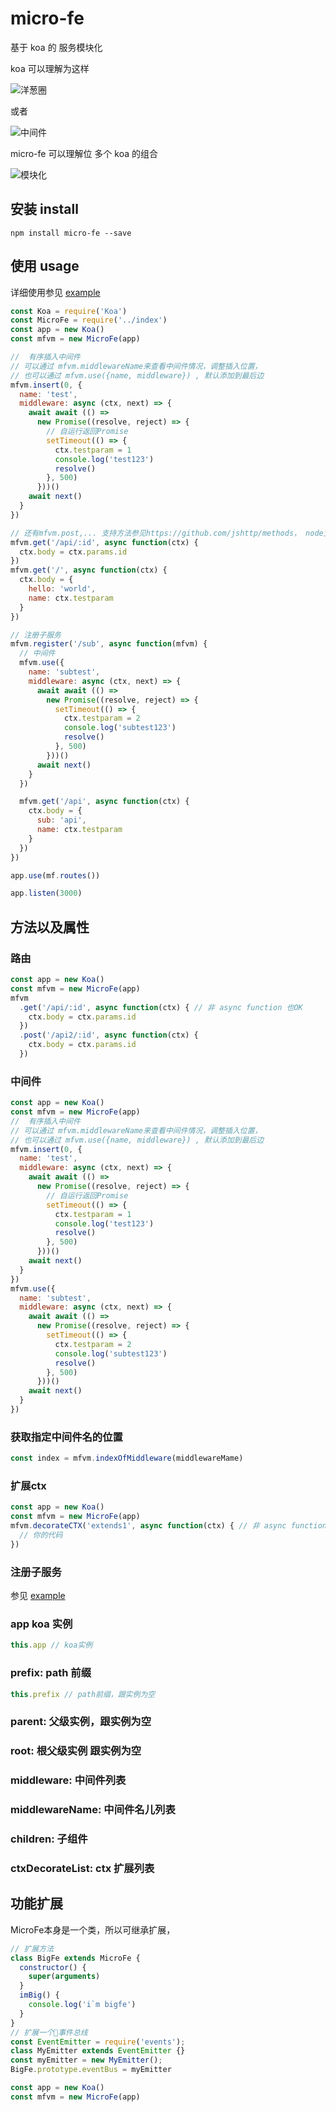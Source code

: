 # micro-fe

基于 koa 的 服务模块化

koa 可以理解为这样

![洋葱圈](./img/yangcong.jpg)

或者

![中间件](./img/shuiping.jpeg)

micro-fe 可以理解位 多个 koa 的组合

![模块化](./img/duoduoduo.jpeg)

## 安装 install

```
npm install micro-fe --save
```

## 使用 usage

详细使用参见 [example](./example)

```javascript
const Koa = require('Koa')
const MicroFe = require('../index')
const app = new Koa()
const mfvm = new MicroFe(app)

//  有序插入中间件
// 可以通过 mfvm.middlewareName来查看中间件情况，调整插入位置，
// 也可以通过 mfvm.use({name, middleware}) , 默认添加到最后边
mfvm.insert(0, {
  name: 'test',
  middleware: async (ctx, next) => {
    await await (() =>
      new Promise((resolve, reject) => {
        // 自运行返回Promise
        setTimeout(() => {
          ctx.testparam = 1
          console.log('test123')
          resolve()
        }, 500)
      }))()
    await next()
  }
})

// 还有mfvm.post,... 支持方法参见https://github.com/jshttp/methods， node支持的都支持
mfvm.get('/api/:id', async function(ctx) {
  ctx.body = ctx.params.id
})
mfvm.get('/', async function(ctx) {
  ctx.body = {
    hello: 'world',
    name: ctx.testparam
  }
})

// 注册子服务
mfvm.register('/sub', async function(mfvm) {
  // 中间件
  mfvm.use({
    name: 'subtest',
    middleware: async (ctx, next) => {
      await await (() =>
        new Promise((resolve, reject) => {
          setTimeout(() => {
            ctx.testparam = 2
            console.log('subtest123')
            resolve()
          }, 500)
        }))()
      await next()
    }
  })

  mfvm.get('/api', async function(ctx) {
    ctx.body = {
      sub: 'api',
      name: ctx.testparam
    }
  })
})

app.use(mf.routes())

app.listen(3000)
```

## 方法以及属性

### 路由

```javascript
const app = new Koa()
const mfvm = new MicroFe(app)
mfvm
  .get('/api/:id', async function(ctx) { // 非 async function 也OK
    ctx.body = ctx.params.id
  })
  .post('/api2/:id', async function(ctx) {
    ctx.body = ctx.params.id
  })
```

### 中间件

```javascript
const app = new Koa()
const mfvm = new MicroFe(app)
//  有序插入中间件
// 可以通过 mfvm.middlewareName来查看中间件情况，调整插入位置，
// 也可以通过 mfvm.use({name, middleware}) , 默认添加到最后边
mfvm.insert(0, {
  name: 'test',
  middleware: async (ctx, next) => {
    await await (() =>
      new Promise((resolve, reject) => {
        // 自运行返回Promise
        setTimeout(() => {
          ctx.testparam = 1
          console.log('test123')
          resolve()
        }, 500)
      }))()
    await next()
  }
})
mfvm.use({
  name: 'subtest',
  middleware: async (ctx, next) => {
    await await (() =>
      new Promise((resolve, reject) => {
        setTimeout(() => {
          ctx.testparam = 2
          console.log('subtest123')
          resolve()
        }, 500)
      }))()
    await next()
  }
})
```
### 获取指定中间件名的位置

```javascript
const index = mfvm.indexOfMiddleware(middlewareMame)
```

### 扩展ctx

```javascript
const app = new Koa()
const mfvm = new MicroFe(app)
mfvm.decorateCTX('extends1', async function(ctx) { // 非 async function 也OK
  // 你的代码
})
```
### 注册子服务

参见 [example](./example)


### app koa 实例

```javascript
this.app // koa实例
```

### prefix: path 前缀

```javascript
this.prefix // path前缀，跟实例为空
```

### parent: 父级实例，跟实例为空

### root: 根父级实例 跟实例为空

### middleware: 中间件列表

### middlewareName: 中间件名儿列表

### children: 子组件

### ctxDecorateList: ctx 扩展列表


## 功能扩展

MicroFe本身是一个类，所以可继承扩展，

```javascript
// 扩展方法
class BigFe extends MicroFe {
  constructor() {
    super(arguments)
  }
  imBig() {
    console.log('i`m bigfe')
  }
}
// 扩展一个事件总线
const EventEmitter = require('events');
class MyEmitter extends EventEmitter {}
const myEmitter = new MyEmitter();
BigFe.prototype.eventBus = myEmitter

const app = new Koa()
const mfvm = new MicroFe(app)

```